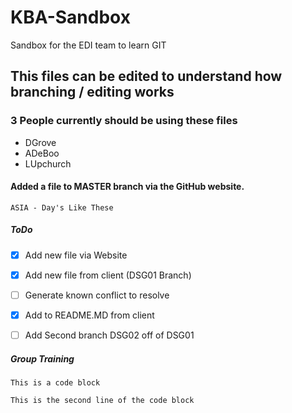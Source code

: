 # KBA-Sandbox
Sandbox for the EDI team to learn GIT
## This files can be edited to understand how branching / editing works

### 3 People currently should be using these files
* DGrove
* ADeBoo
* LUpchurch

#### Added a file to MASTER branch via the GitHub website.
`ASIA - Day's Like These`


##### ToDo

- [x] Add new file via Website
- [x] Add new file from client (DSG01 Branch)
- [ ] Generate known conflict to resolve
- [x] Add to README.MD from client
- [ ] Add Second branch DSG02 off of DSG01


##### Group Training
`This is a code block`

`This is the second line of the code block`


